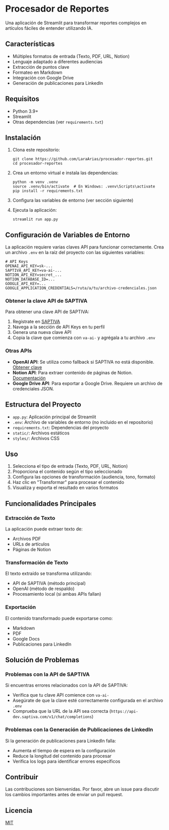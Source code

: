 # Procesador de Reportes

Una aplicación de Streamlit para transformar reportes complejos en artículos fáciles de entender utilizando IA.

## Características

- Múltiples formatos de entrada (Texto, PDF, URL, Notion)
- Lenguaje adaptado a diferentes audiencias
- Extracción de puntos clave
- Formateo en Markdown
- Integración con Google Drive
- Generación de publicaciones para LinkedIn

## Requisitos

- Python 3.9+
- Streamlit
- Otras dependencias (ver `requirements.txt`)

## Instalación

1. Clona este repositorio:
   ```
   git clone https://github.com/LaraArias/procesador-reportes.git
   cd procesador-reportes
   ```

2. Crea un entorno virtual e instala las dependencias:
   ```
   python -m venv .venv
   source .venv/bin/activate  # En Windows: .venv\Scripts\activate
   pip install -r requirements.txt
   ```

3. Configura las variables de entorno (ver sección siguiente)

4. Ejecuta la aplicación:
   ```
   streamlit run app.py
   ```

## Configuración de Variables de Entorno

La aplicación requiere varias claves API para funcionar correctamente. Crea un archivo `.env` en la raíz del proyecto con las siguientes variables:

```
# API Keys
OPENAI_API_KEY=sk-...
SAPTIVA_API_KEY=va-ai-...
NOTION_API_KEY=secret_...
NOTION_DATABASE_ID=...
GOOGLE_API_KEY=...
GOOGLE_APPLICATION_CREDENTIALS=/ruta/a/tu/archivo-credenciales.json
```

### Obtener la clave API de SAPTIVA

Para obtener una clave API de SAPTIVA:

1. Regístrate en [SAPTIVA](https://saptiva.com)
2. Navega a la sección de API Keys en tu perfil
3. Genera una nueva clave API
4. Copia la clave que comienza con `va-ai-` y agrégala a tu archivo `.env`

### Otras APIs

- **OpenAI API**: Se utiliza como fallback si SAPTIVA no está disponible. [Obtener clave](https://platform.openai.com/account/api-keys)
- **Notion API**: Para extraer contenido de páginas de Notion. [Documentación](https://developers.notion.com/docs/getting-started)
- **Google Drive API**: Para exportar a Google Drive. Requiere un archivo de credenciales JSON.

## Estructura del Proyecto

- `app.py`: Aplicación principal de Streamlit
- `.env`: Archivo de variables de entorno (no incluido en el repositorio)
- `requirements.txt`: Dependencias del proyecto
- `static/`: Archivos estáticos
- `styles/`: Archivos CSS

## Uso

1. Selecciona el tipo de entrada (Texto, PDF, URL, Notion)
2. Proporciona el contenido según el tipo seleccionado
3. Configura las opciones de transformación (audiencia, tono, formato)
4. Haz clic en "Transformar" para procesar el contenido
5. Visualiza y exporta el resultado en varios formatos

## Funcionalidades Principales

### Extracción de Texto

La aplicación puede extraer texto de:
- Archivos PDF
- URLs de artículos
- Páginas de Notion

### Transformación de Texto

El texto extraído se transforma utilizando:
- API de SAPTIVA (método principal)
- OpenAI (método de respaldo)
- Procesamiento local (si ambas APIs fallan)

### Exportación

El contenido transformado puede exportarse como:
- Markdown
- PDF
- Google Docs
- Publicaciones para LinkedIn

## Solución de Problemas

### Problemas con la API de SAPTIVA

Si encuentras errores relacionados con la API de SAPTIVA:
- Verifica que tu clave API comience con `va-ai-`
- Asegúrate de que la clave esté correctamente configurada en el archivo `.env`
- Comprueba que la URL de la API sea correcta (`https://api-dev.saptiva.com/v1/chat/completions`)

### Problemas con la Generación de Publicaciones de LinkedIn

Si la generación de publicaciones para LinkedIn falla:
- Aumenta el tiempo de espera en la configuración
- Reduce la longitud del contenido para procesar
- Verifica los logs para identificar errores específicos

## Contribuir

Las contribuciones son bienvenidas. Por favor, abre un issue para discutir los cambios importantes antes de enviar un pull request.

## Licencia

[MIT](LICENSE) 
